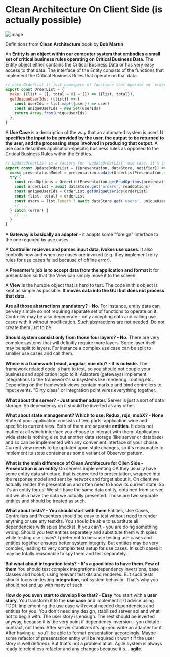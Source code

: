 # Clean Architecture On Client Side (is actually possible)

![image](https://github.com/user-attachments/assets/6283c8dc-ded6-4350-ac3a-d6183b8f9d90)

Definitions from **Clean Architecture** book by **Bob Martin**

An **Entity is an object within our computer system that embodies a small set
of critical business rules operating on Critical Business Data**. The Entity
object either contains the Critical Business Data or has very easy access to
that data. The interface of the Entity consists of the functions that implement
the Critical Business Rules that operate on that data.

```javascript
// here OrderList is just namespece of functions that operate on `orderList` data structure
export const OrderList = {
  make: ({list = [], total = 0} = {}) => ({list, total}),
  getUniqueUserIds: ({list}) => {
    const userIds = list.map(({user}) => user)
    const uniqueUserIds = new Set(userIds)
    return Array.from(uniqueUserIds)
  },
}
```

A **Use Case** is a description of the way that an automated
system is used. **It specifies the input to be provided by the user, the output to
be returned to the user, and the processing steps involved in producing that
output**. A use case describes application-specific business rules as opposed to
the Critical Business Rules within the Entities.

```javascript
// UpdateOrderList is a factory for `updateOrderList` use case. it's just closuring dependencies upon the use case creation
export const UpdateOrderList = ({presentation, dataStore, notifier}) => async ({refresh = false} = {}) => {
  const presentationModel = presentation.update(OrderListPresentation.setLoading, true)
  try {
    const readOptions = OrderListPresentation.getReadOptions(presentationModel, {refresh})
    const orderList = await dataStore.get('orders', readOptions)
    const uniqueUserIds = OrderList.getUniqueUserIds(orderList)
    const {list, total} = orderList
    const users = list.length ? await dataStore.get('users', uniqueUserIds) : []
    // ...
  } catch (error) {
    // ...
  }
}
```

A **Gateway is basically an adapter** - it adapts some "foreign" interface to the one required by use cases.

A **Controller recieves and parses input data, ivokes use cases**. It also controlls 
how and when use cases are invoked (e.g. they implement retry rules for use cases failed because of offline error).

A **Presenter's job is to accept data from the application and format it** 
for presentation so that the View can simply move it
to the screen.

A **View** is the humble object that is hard to test. The code in this object is
kept as simple as possible. **It moves data into the GUI but does not process
that data**.


**Are all those abstractions mandatory? - No.**
For instance, entity data can be very simple so not requiring separate set of functions to operate on it.
Controller may be also degenerate - only accepting data and calling use cases with it without modification.
Such abstractions are not needed. Do not create them just to be.

**Should system consist only from those four layers? - No.**
There are very complex systems that will definitly require more layers.
Some layer itself may be split to layers. For instance a complex use case 
can be split to smaller use cases and call them.

**Where is a framework (react, angular, vue etc)? - It is outside.**
The framework related code is hard to test, so you should not couple your business and application logic to it.
Adapters (gateways) implement integrations to the framework's subsystems like rendering, routing etc.
Depending on the framework views contain markup and bind controllers to input events.
"Dirty class" or integration point wires everything together.

**What about the server? - Just another adapter.**
Server is just a sort of data storage. So dependency on it should be inverted as any other.

**What about state management? Which to use: Redux, rxjs, mobX? - None**
State of your application consists of two parts: application wide and specific to current view.
Both of them are separate **entities**. It does not matter at all which interface you choose to interact with them.
Application wide state is nothing else but another data storage (like server or database) and so can be implemented with
any convenient interface of your choise. Current view needs to be updated upon state changes, so it's reasonable
to implement its state container as some variant of Observer pattern.

**What is the main difference of Clean Architecure for Clien Side - Presentation is an entity**
On servers implementing CA they usually have some entity data structure, that is converted to presentation, 
wrapped into the response model and sent by network and forget about it. 
On client we actually render the presentation and often need to know its current state. So it's an entity for us!
We still have the same data entity, obtained from server, but we also have the data we actually presented. 
Those are two separate entities and should be treated as such. 

**What about tests? - You should start with them**
Entities, Use Cases, Controllers and Presenters should be easy to test without need to render anything or use any testkits.
You should be able to substitute all dependencies with spies (mocks). If you can't - you are doing something wrong.
Should you test entites separately and substitute them with spies while testing use cases? I prefer not to because testing 
use cases and entities together ensures better system integrity. But entities may be very complex, leading to very complex test setup for use cases.
In such cases it may be totally reasonable to spy them and test separately.

**But what about integration tests? - It's a good idea to have them. Few of them**
You should test complex integrations (dependency inversions, base classes and hooks) using relevant testkits and renderes.
But such tests should focus on testing **integration**, not system behavior. That's why you should not end up with many of such.

**How do you even start to develop like that? - Easy**
You start with a **user story**. You transform it to the **use case** and implement it (I advice using TDD).
Implementing the use case will reveal needed dependencies and entities for you.
You don't need any design, stabilized server api and what not to begin with. The user story is enough.
The rest should be inverted anyway, because it is the very point if dependency inversion - you dictate contract, not them.
After server stabilizes it's api you write an adapter for it. After having ui, you'll be able to format presentation accordingly.
Maybe some refactor of presentation entity will be required (it won't if the user story is well defined).
But that's not a problem at all. Agile system is always ready to relentless refactor and any changes because it's... **agile**.
